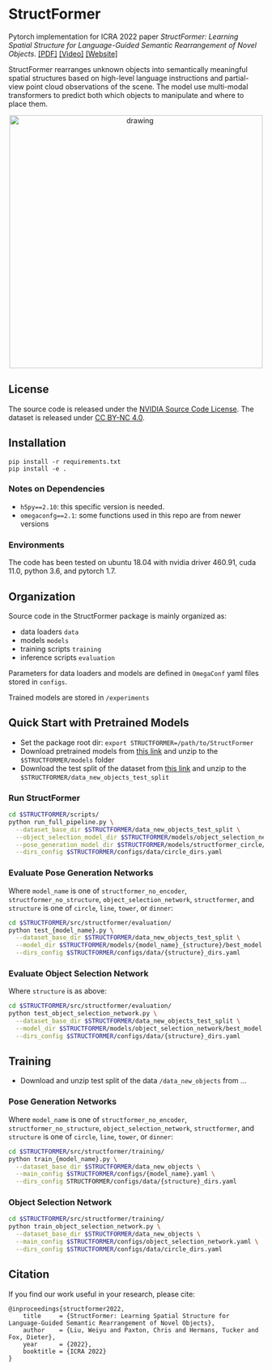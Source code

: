 # StructFormer

Pytorch implementation for ICRA 2022 paper _StructFormer: Learning Spatial Structure for Language-Guided Semantic Rearrangement of Novel Objects_. [[PDF]](https://arxiv.org/abs/2110.10189) [[Video]](https://youtu.be/6NPdpAtMawM) [[Website]](https://sites.google.com/view/structformer)

StructFormer rearranges unknown objects into semantically meaningful spatial structures based on high-level language instructions and partial-view
point cloud observations of the scene. The model use multi-modal transformers to predict both which objects to manipulate and where to place them.

<p align="center">
<img src="./doc/rearrange_mugs.gif" alt="drawing" width="500"/>
</p>

## License
The source code is released under the [NVIDIA Source Code License](LICENSE). The dataset is released under [CC BY-NC 4.0](https://creativecommons.org/licenses/by-nc/4.0/).


## Installation

```
pip install -r requirements.txt
pip install -e .
```

### Notes on Dependencies
- `h5py==2.10`: this specific version is needed.
- `omegaconfg==2.1`: some functions used in this repo are from newer versions

### Environments
The code has been tested on ubuntu 18.04 with nvidia driver 460.91, cuda 11.0, python 3.6, and pytorch 1.7.

## Organization
Source code in the StructFormer package is mainly organized as:
- data loaders `data`
- models `models`
- training scripts `training`
- inference scripts `evaluation`

Parameters for data loaders and models are defined in `OmegaConf` yaml files stored in `configs`.

Trained models are stored in `/experiments`

## Quick Start with Pretrained Models
- Set the package root dir: `export STRUCTFORMER=/path/to/StructFormer`
- Download pretrained models from [this link](https://drive.google.com/file/d/1EsptihJv_lPND902P6CYbe00QW-y-rA4/view?usp=sharing) and unzip to the `$STRUCTFORMER/models` folder
- Download the test split of the dataset from [this link](https://drive.google.com/file/d/1e76qJbBJ2bKYq0JzDSRWZjswySX1ftq_/view?usp=sharing) and unzip to the `$STRUCTFORMER/data_new_objects_test_split`

### Run StructFormer
```bash
cd $STRUCTFORMER/scripts/
python run_full_pipeline.py \
  --dataset_base_dir $STRUCTFORMER/data_new_objects_test_split \
  --object_selection_model_dir $STRUCTFORMER/models/object_selection_network/best_model \
  --pose_generation_model_dir $STRUCTFORMER/models/structformer_circle/best_model \
  --dirs_config $STRUCTFORMER/configs/data/circle_dirs.yaml
```

### Evaluate Pose Generation Networks

Where `model_name` is one of `structformer_no_encoder`, `structformer_no_structure`, `object_selection_network`, `structformer`, and `structure` is one of `circle`, `line`, `tower`, or `dinner`:

```bash
cd $STRUCTFORMER/src/structformer/evaluation/
python test_{model_name}.py \
  --dataset_base_dir $STRUCTFORMER/data_new_objects_test_split \
  --model_dir $STRUCTFORMER/models/{model_name}_{structure}/best_model \
  --dirs_config $STRUCTFORMER/configs/data/{structure}_dirs.yaml
```

### Evaluate Object Selection Network

Where `structure` is as above:

```bash
cd $STRUCTFORMER/src/structformer/evaluation/
python test_object_selection_network.py \
  --dataset_base_dir $STRUCTFORMER/data_new_objects_test_split \
  --model_dir $STRUCTFORMER/models/object_selection_network/best_model \
  --dirs_config $STRUCTFORMER/configs/data/{structure}_dirs.yaml
```

## Training

- Download and unzip test split of the data `/data_new_objects` from ...

### Pose Generation Networks

Where `model_name` is one of `structformer_no_encoder`, `structformer_no_structure`, `object_selection_network`, `structformer`, and `structure` is one of `circle`, `line`, `tower`, or `dinner`:

```bash
cd $STRUCTFORMER/src/structformer/training/
python train_{model_name}.py \
  --dataset_base_dir $STRUCTFORMER/data_new_objects \
  --main_config $STRUCTFORMER/configs/{model_name}.yaml \
  --dirs_config STRUCTFORMER/configs/data/{structure}_dirs.yaml
```

### Object Selection Network
```bash
cd $STRUCTFORMER/src/structformer/training/
python train_object_selection_network.py \
  --dataset_base_dir $STRUCTFORMER/data_new_objects \
  --main_config $STRUCTFORMER/configs/object_selection_network.yaml \
  --dirs_config $STRUCTFORMER/configs/data/circle_dirs.yaml
```

## Citation
If you find our work useful in your research, please cite:
```
@inproceedings{structformer2022,
    title     = {StructFormer: Learning Spatial Structure for Language-Guided Semantic Rearrangement of Novel Objects},
    author    = {Liu, Weiyu and Paxton, Chris and Hermans, Tucker and Fox, Dieter},
    year      = {2022},
    booktitle = {ICRA 2022}
}
```